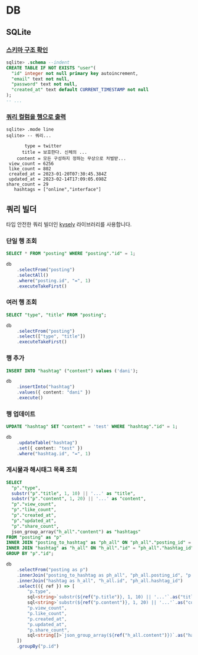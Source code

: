# DB

## SQLite

### [스키마 구조 확인](https://sqlite.org/cli.html#changing_output_formats#querying_the_database_schema)

```sql
sqlite> .schema --indent
CREATE TABLE IF NOT EXISTS "user"(
  "id" integer not null primary key autoincrement,
  "email" text not null,
  "password" text not null,
  "created_at" text default CURRENT_TIMESTAMP not null
);
-- ...
```

### [쿼리 컬럼을 행으로 출력](https://sqlite.org/cli.html#changing_output_formats)

```
sqlite> .mode line
sqlite> -- 쿼리...

       type = twitter
      title = 보호한다. 신체의 ...
    content = 모든 구성하지 정하는 무상으로 처벌받...
 view_count = 6256
 like_count = 802
 created_at = 2023-01-20T07:30:45.384Z
 updated_at = 2023-02-14T17:09:05.698Z
share_count = 29
   hashtags = ["online","interface"]
```

## 쿼리 빌더

타입 안전한 쿼리 빌더인 [kysely](https://kysely.dev) 라이브러리를 사용합니다.

### 단일 행 조회

```sql
SELECT * FROM "posting" WHERE "posting"."id" = 1;
```

```ts
db
	.selectFrom("posting")
	.selectAll()
	.where("posting.id", "=", 1)
	.executeTakeFirst()
```

### 여러 행 조회

```sql
SELECT "type", "title" FROM "posting";
```

```ts
db
	.selectFrom("posting")
	.select(["type", "title"])
	.executeTakeFirst()
```

### 행 추가

```sql
INSERT INTO "hashtag" ("content") values ('dani');
```

```ts
db
	.insertInto("hashtag")
	.values({ content: "dani" })
	.execute()
```

### 행 업데이트

```sql
UPDATE "hashtag" SET "content" = 'test' WHERE "hashtag"."id" = 1;
```

```ts
db
	.updateTable("hashtag")
	.set({ content: "test" })
	.where("hashtag.id", "=", 1)
```

### 게시물과 해시태그 목록 조회

```sql
SELECT
  "p"."type",
  substr("p"."title", 1, 10) || '...' as "title",
  substr("p"."content", 1, 20) || '...' as "content",
  "p"."view_count",
  "p"."like_count",
  "p"."created_at",
  "p"."updated_at",
  "p"."share_count",
  json_group_array("h_all"."content") as "hashtags"
FROM "posting" as "p"
INNER JOIN "posting_to_hashtag" as "ph_all" ON "ph_all"."posting_id" = "p"."id"
INNER JOIN "hashtag" as "h_all" ON "h_all"."id" = "ph_all"."hashtag_id"
GROUP BY "p"."id";
```

```ts
db
	.selectFrom("posting as p")
	.innerJoin("posting_to_hashtag as ph_all", "ph_all.posting_id", "p.id")
	.innerJoin("hashtag as h_all", "h_all.id", "ph_all.hashtag_id")
	.select(({ ref }) => [
		"p.type",
		sql<string>`substr(${ref("p.title")}, 1, 10) || '...'`.as("title"),
		sql<string>`substr(${ref("p.content")}, 1, 20) || '...'`.as("content"),
		"p.view_count",
		"p.like_count",
		"p.created_at",
		"p.updated_at",
		"p.share_count",
		sql<string[]>`json_group_array(${ref("h_all.content")})`.as("hashtags"),
	])
	.groupBy("p.id")
```
